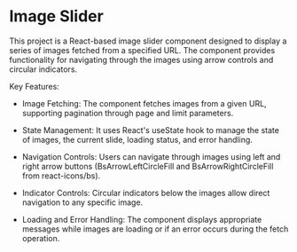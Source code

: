 # Image Slider

This project is a React-based image slider component designed to display a series of images fetched from a specified URL. The component provides functionality for navigating through the images using arrow controls and circular indicators.

Key Features:

- Image Fetching: The component fetches images from a given URL, supporting pagination through page and limit parameters.

- State Management: It uses React's useState hook to manage the state of images, the current slide, loading status, and error handling.

- Navigation Controls: Users can navigate through images using left and right arrow buttons (BsArrowLeftCircleFill and BsArrowRightCircleFill from react-icons/bs).

- Indicator Controls: Circular indicators below the images allow direct navigation to any specific image.

- Loading and Error Handling: The component displays appropriate messages while images are loading or if an error occurs during the fetch operation.